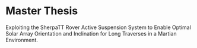 # Master Thesis
Exploiting the SherpaTT Rover Active Suspension System to Enable Optimal Solar Array Orientation and Inclination for Long Traverses in a Martian Environment.

